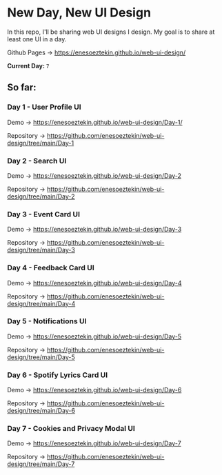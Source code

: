 # New Day, New UI Design

In this repo, I'll be sharing web UI designs I design. My goal is to share at least one UI in a day.

Github Pages -> https://enesoeztekin.github.io/web-ui-design/

<strong> Current Day: </strong> `7`

## So far:

### Day 1 - User Profile UI

Demo -> https://enesoeztekin.github.io/web-ui-design/Day-1/

Repository -> https://github.com/enesoeztekin/web-ui-design/tree/main/Day-1

### Day 2 - Search UI

Demo -> https://enesoeztekin.github.io/web-ui-design/Day-2

Repository -> https://github.com/enesoeztekin/web-ui-design/tree/main/Day-2

### Day 3 - Event Card UI

Demo -> https://enesoeztekin.github.io/web-ui-design/Day-3

Repository -> https://github.com/enesoeztekin/web-ui-design/tree/main/Day-3

### Day 4 - Feedback Card UI

Demo -> https://enesoeztekin.github.io/web-ui-design/Day-4

Repository -> https://github.com/enesoeztekin/web-ui-design/tree/main/Day-4

### Day 5 - Notifications UI

Demo -> https://enesoeztekin.github.io/web-ui-design/Day-5

Repository -> https://github.com/enesoeztekin/web-ui-design/tree/main/Day-5

### Day 6 - Spotify Lyrics Card UI

Demo -> https://enesoeztekin.github.io/web-ui-design/Day-6

Repository -> https://github.com/enesoeztekin/web-ui-design/tree/main/Day-6

### Day 7 - Cookies and Privacy Modal UI

Demo -> https://enesoeztekin.github.io/web-ui-design/Day-7

Repository -> https://github.com/enesoeztekin/web-ui-design/tree/main/Day-7
